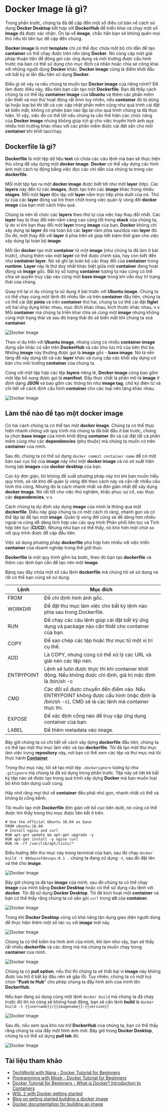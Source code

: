 # Docker Image là gì?

Trong phần trước, chúng ta đã đề cập đến một số điều cơ bản về cách sử dụng **Docker Desktop** kết hợp với **DockerHub** để triển khai và chạy một số **image** đã được xác nhận. Ôn lại về **image**, chắc hẳn bạn sẽ không quên mọi thứ nếu tôi liên tục đề cập đến chúng.

**Docker image** là một **template** chỉ có thể đọc chứa một bộ chỉ dẫn để tạo **container** có thể chạy được trên nền tảng **Docker**. Nó cũng câp một giải pháp thuận tiện để đóng gói các ứng dụng và môi trường được cấu hình trước mà bạn có thể sử dụng cho mục đích cá nhân hoặc chia sẻ công khai với những người dùng **Docker** khác. **Docker image** cũng là điểm khởi đầu với bất kỳ ai lần đầu tiên sử dụng **Docker**.

Điều gì sẽ xảy ra nếu chúng ta muốn tạo **Docker image** của riêng mình? Để làm được điều này, đầu tiên bạn cần tạo một **Dockerfile**. Bạn đã thấy cách chúng ta có thể lấy **container image** của **Ubuntu** và thêm các phần mềm cần thiết và mọi thứ hoạt động rất ổnm tuy nhiên, nếu **container** đó bị dừng lại hoặc loại bỏ thì tất cả các cập nhật phần mềm cũng như quá trình cài đặt sẽ biến mất, không có phiên bản nào lặp lại cho quá trình chúng ta đã thực hiện. Vì vậy, việc đó có thể tốt nếu chúng ta cần thể hiện các chức năng của **Docker image** nhưng không giúp ích gì cho việc truyền hình ảnh qua nhiều môi trường khác nhau với các phần mềm được cài đặt sẵn cho mỗi **container** khi khởi tạo/chạy.

## Dockerfile là gì?

**Dockerfile** là một tệp dữ liệu **text** có chứa các câu lệnh mà bạn sẽ thực hiện thủ công để xây dựng một **docker image**. **Docker** có thể xây dựng các hình ảnh một cách tự động bằng việc đọc các chỉ dẫn của chúng ta trong các **dockerfile**.

Mỗi một tệp tạo ra một **docker image** được biết tới như một **layer** (lớp). Các **layers** này đến từ các **images**, được tạo trên các **image** khác trong nhiều **stages**. Mỗi một **layer** độc lập với **layer** nằm trực tiếp phía dưới của nó. Thứ tự của các **layer** đóng vai trò then chốt trong việc quản lý vòng đời **docker image** của bạn môt cách hiệu quả.

Chúng ta nên tổ chức các **layers** theo thứ tự của việc hay thay đổi nhất. Các **layer** hay bị thay đổi nên nằm càng cao càng tốt trong **stack** của chúng ta, lý do vì khi bạn thay đổi một **layer** trong **image** của bạn, **Docker** không chỉ xây dựng lại **layer** đó mà toàn bộ các **layer** nằm phía sau/dựa vào **layer** đó. Do đó, một thay đổi với **layer** ở phía trên sẽ giúp tiết kiệm thời gian cho việc xây dựng lại toàn bộ **image**.

Mỗi lần **docker** tạo một **container** từ một **image** (như chúng ta đã làm ở bài trước), chúng thêm vào một **layer** có thể được chỉnh sửa, hay còn biết đến như **container layer**. Nó sẽ ghi lại toàn bộ các thay đổi của **container** trong **runtime**. **Layer** này là thứ duy nhất khác biệt giữa một **container** đang hoạt động và **image** gốc. Bất kỳ số lượng **container** tương tự nào cũng có thể chia sẻ quyền truy cập vào cùng một **base image** trong khi vẫn duy trì trạng thái của chúng.

Quay trở lại ví dụ chúng ta sử dụng ở bài trước với **Ubuntu image**. Chúng ta có thể chạy cùng một lệnh đó nhiều lần và trên **container** đầu tiên, chúng ta có thể cài đặt **pinta** và trên **container** thứ hai, chúng ta có thể cài đặt **figlet** với hai ứng dụng khác nhau, mục đích khác nhau, kích thước khác nhau, v.v. Mỗi **container** mà chúng ta triển khai chia sẻ cùng một **image** nhưng không cùng một trạng thái và sau đó trạng thái đó sẽ biến mất khi chúng ta xoá **container**.

![Docker Image ](/Image/Docker-Image01.png)

Theo ví dụ trên với **Ubuntu image**, nhưng cũng có nhiều **container image** dựng sẵn khác có sẵn trên **DockerHub** và các kho lưu trữ của bên thứ ba. Những **image** này thường được gọi là **image** gốc - **base image**. Nó là nền tảng để xây dựng tất cả các **layer** khác và cung cấp các khối xây dựng cơ bản cho môi trường **container** của chúng ta.

Cùng với một tập hợp các tệp **layers** riêng lẻ, **Docker image** cũng bao gồm một tệp bổ sung được gọi là **manifest**. Đây thực chất là phần mô tả **image** ở định dạng **JSON** và bao gồm các thông tin như **image tag**, chữ ký điện tử và chi tiết về cách định cấu hình **container** cho các loại nền tảng khác nhau.

![Docker Image ](/Image/Docker-Image02.png)

## Làm thế nào để tạo một docker image

Có hai cách chúng ta có thể tạo một **docker image**. Chúng ta có thể thực hiện nhanh chóng với quy trình mà chúng ta đã bắt đầu ở bài trước, chúng ta chọn **base image** của mình khởi động **container** đó và cài đặt tất cả phần mềm cũng như các **dependencies** (phụ thuộc) mà chúng ta muốn có trên **container** của mình.

Sau đó, chúng ta có thể sử dụng `docker commit container name` để có một bản sao cục bộ của **image** này như một **docker image** và nó sẽ xuất hiện trong tab **images** của **docker desktop** của bạn.

Cực kỳ đơn giản, tôi không đề xuất phương pháp này trừ khi bạn muốn hiểu quy trình, sẽ rất khó để quản lý vòng đời theo cách này và cần rất nhiều cấu hình thủ công. Nhưng đó là cách nhanh nhất và đơn giản nhất để xây dựng **docker image**. Nó rất tốt cho việc thử nghiệm, khắc phục sự cố, xác thực các **dependencies**, v.v.

Cách chúng ta dự định xây dựng **image** của mình là thông qua một **dockerfile**. Điều này giúp chúng ta có một cách rõ ràng, nhanh gọn và có thể lặp lại để tạo một **image**. Quản lý vòng đời cũng sẽ dễ dàng hơn nhiều ngoài ra cũng dễ dàng tích hợp vào các quy trình Phân phối liên tục và Tích hợp liên tục (**CI/CD**). Nhưng như bạn có thể thấy, nó khó hơn một chút so với quy trình được đề cập đầu tiên.

Việc sử dụng phương pháp **dockerfile** phù hợp hơn nhiều với việc triển **container** của doanh nghiệp trong thế giới thực.

**Dockerfile** là một quy trình gồm ba bước, theo đó bạn tạo **dockerfile** và thêm các lệnh bạn cần để tạo nên một **image**.

Bảng sau đây chứa một số câu lệnh **dockerfile** mà chúng tôi sẽ sử dụng và rất có thể bạn cũng sẽ sử dụng.

| Lệnh       | Mục đích                                                                                                                                    |
| ---------- | ------------------------------------------------------------------------------------------------------------------------------------------- |
| FROM       | Để chỉ định hình ảnh gốc.                                                                                                                   |
| WORKDIR    | Để đặt thư mục làm việc cho bất kỳ lệnh nào phía sau trong Dockerfile.                                                                      |
| RUN        | Để chạy các câu lệnh giúp cài đặt bất kỳ ứng dụng và package nào cần thiết cho container của bạn.                                           |
| COPY       | Để sao chép các tệp hoặc thư mục từ một vị trí cụ thể.                                                                                      |
| ADD        | Là COPY, nhưng cũng có thể xử lý các URL và giải nén các tệp nén.                                                                           |
| ENTRYPOINT | Lệnh sẽ luôn được thực thi khi container khởi động. Nếu không được chỉ định, giá trị mặc định là /bin/sh -c                                 |
| CMD        | Các đối số được chuyển đến điểm vào. Nếu ENTRYPOINT không được cấu hình (mặc định là /bin/sh -c), CMD sẽ là các lệnh mà container thực thi. |
| EXPOSE     | Để xác định cổng nào để truy cập ứng dụng container của bạn.                                                                                |
| LABEL      | Để thêm metadata vào image.                                                                                                                 |

Bây giờ chúng ta có chi tiết về cách xây dựng **dockerfile** đầu tiên, chúng ta có thể tạo một thư mục làm việc và tạo **dockerfile**. Tôi đã tạo một thư mục làm việc trong **repository** này, nơi bạn có thể xem các tệp và thư mục mà tôi thực hành [**Container**](/Scripts/Containers/Containers.zip)

Trong thư mục này, tôi sẽ tạo một tệp `.dockerignore` tương tự như `.gitignore` mà chúng ta đã sử dụng trong phần trước. Tệp này sẽ liệt kê bất kỳ tệp nào sẽ được tạo trong quá trình xây dựng **Docker** mà bạn muốn loại bỏ khỏi bản dựng cuối cùng.

Hãy nhớ rằng mọi thứ về **container** đều phải nhỏ gọn, nhanh nhất có thể và không bị cồng kềnh.

Tôi muốn tạo một **Dockerfile** đơn giản với bố cục bên dưới, nó cũng có thể được tìm thấy trong thư mục được liên kết ở trên.

```
# Use the official Ubuntu 18.04 as base
FROM ubuntu:18.04
# Install nginx and curl
RUN apt-get update && apt-get upgrade -y
RUN apt-get install -y nginx curl
RUN rm -rf /var/lib/apt/lists/*
```

Điều hướng đến thư mục này trong terminal của bạn, sau đó chạy `docker build -t 90daysofdevops:0.1 .` chúng ta đang sử dụng `-t`, sau đó đặt tên và thẻ cho **image**.

![Docker Image ](/Image/Docker-Image03.png)

Bây giờ chúng ta đã tạo **image** của mình, sau đó chúng ta có thể chạy **image** của mình bằng **Docker Desktop** hoặc có thể sử dụng câu lệnh với **docker**. Tôi đã sử dụng **Docker Desktop**. Tôi đã kích hoạt một **container** và bạn có thể thấy rằng chúng ta có sẵn gói `curl` trong **cli** của **container**.

![Docker Image ](/Image/Docker-Image04.png)

Trong khi **Docker Desktop** cũng có khả năng tận dụng giao diện người dùng để thực hiện thêm một số tác vụ với **image** mới này.

![Docker Image ](/Image/Docker-Image05.png)

Chúng ta có thể kiểm tra hình ảnh của mình, khi làm như vậy, bạn sẽ thấy rất nhiều **dockerfile** và các dòng mã mà chúng ta muốn chạy trong **container** của mình.

![Docker Image ](/Image/Docker-Image06.png)

Chúng ta có **pull option**, nếu thử thì chúng ta sẽ thất bại vì **image** này không được lưu trữ ở bất kỳ đâu nên sẽ gặp lỗi. Tuy nhiên, chúng ta có một tuỳ chọn "**Push to Hub**" cho phép chúng ta đẩy hình ảnh của mình lên **DockerHub**.

Nếu bạn đang sử dụng cùng một lệnh `docker build` mà chúng ta đã chạy trước đó thì nó cũng sẽ không hoạt động, bạn sẽ cần lệnh **build** là `docker build -t {{username}}/{{imagename}}:{{version}} `

![Docker Image ](/Image/Docker-Image07.png)

Sau đó, nếu xem qua kho lưu trữ **DockerHub** của chúng ta, bạn có thể thấy rằng chúng ta vừa đẩy một hình ảnh mới. Bây giờ trong **Docker Desktop**, chúng ta có thể sử dụng **pull tab** đó.

![Docker Image ](/Image/Docker-Image08.png)

## Tài liệu tham khảo

- [TechWorld with Nana - Docker Tutorial for Beginners](https://www.youtube.com/watch?v=3c-iBn73dDE)
- [Programming with Mosh - Docker Tutorial for Beginners](https://www.youtube.com/watch?v=pTFZFxd4hOI)
- [Docker Tutorial for Beginners - What is Docker? Introduction to Containers](https://www.youtube.com/watch?v=17Bl31rlnRM&list=WL&index=128&t=61s)
- [WSL 2 with Docker getting started](https://www.youtube.com/watch?v=5RQbdMn04Oc)
- [Blog on gettng started building a docker image](https://stackify.com/docker-build-a-beginners-guide-to-building-docker-images/)
- [Docker documentation for building an image](https://docs.docker.com/develop/develop-images/dockerfile_best-practices/)
